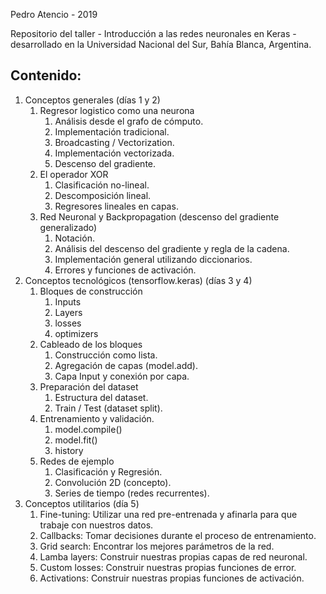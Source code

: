 Pedro Atencio - 2019

Repositorio del taller - Introducción a las redes neuronales en Keras - desarrollado en la Universidad Nacional del Sur, Bahía Blanca, Argentina.


## Contenido:

1. Conceptos generales (días 1 y 2)
    1. Regresor logistico como una neurona
        1. Análisis desde el grafo de cómputo.
        2. Implementación tradicional.
        3. Broadcasting / Vectorization.
        4. Implementación vectorizada.
        5. Descenso del gradiente.
    2. El operador XOR
        1. Clasificación no-lineal.
        2. Descomposición lineal.
        3. Regresores lineales en capas.
    3. Red Neuronal y Backpropagation (descenso del gradiente generalizado)
        1. Notación.
        2. Análisis del descenso del gradiente y regla de la cadena.
        3. Implementación general utilizando diccionarios.
        4. Errores y funciones de activación.
2. Conceptos tecnológicos (tensorflow.keras) (días 3 y 4)
    1. Bloques de construcción
        1. Inputs
        2. Layers
        3. losses
        4. optimizers
    2. Cableado de los bloques
        1. Construcción como lista.
        2. Agregación de capas (model.add).
        3. Capa Input y conexión por capa.
    3. Preparación del dataset
        1. Estructura del dataset.
        2. Train / Test (dataset split).
    4. Entrenamiento y validación.
        1. model.compile()
        2. model.fit()
        3. history
    5. Redes de ejemplo
        1. Clasificación y Regresión.
        2. Convolución 2D (concepto).
        3. Series de tiempo (redes recurrentes).
3. Conceptos utilitarios (día 5)
    1. Fine-tuning: Utilizar una red pre-entrenada y afinarla para que trabaje con nuestros datos.
    2. Callbacks: Tomar decisiones durante el proceso de entrenamiento.
    3. Grid search: Encontrar los mejores parámetros de la red.
    4. Lamba layers: Construir nuestras propias capas de red neuronal.
    5. Custom losses: Construir nuestras propias funciones de error.
    6. Activations: Construir nuestras propias funciones de activación.
